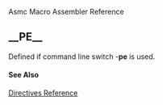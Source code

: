 Asmc Macro Assembler Reference

## \_\_PE\_\_

Defined if command line switch -**pe** is used.

#### See Also

[Directives Reference](readme.md)
